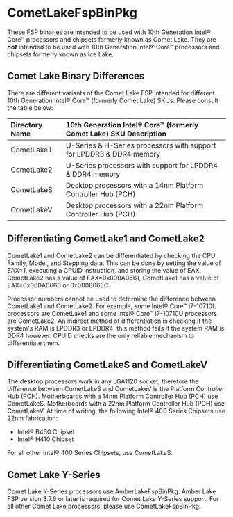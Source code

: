 # CometLakeFspBinPkg
These FSP binaries are intended to be used with 10th Generation Intel® Core™ processors and chipsets formerly known as Comet Lake. They are ***not*** intended to be used with 10th Generation Intel® Core™ processors and chipsets formerly known as Ice Lake.

## Comet Lake Binary Differences
There are different variants of the Comet Lake FSP intended for different 10th Generation Intel® Core™ (formerly Comet Lake) SKUs. Please consult the table below:

Directory Name | 10th Generation Intel® Core™ (formerly Comet Lake) SKU Description
:------------- | :-------------------------
CometLake1 | U-Series & H-Series processors with support for LPDDR3 & DDR4 memory
CometLake2 | U-Series processors with support for LPDDR4 & DDR4 memory
CometLakeS | Desktop processors with a 14nm Platform Controller Hub (PCH)
CometLakeV | Desktop processors with a 22nm Platform Controller Hub (PCH)

## Differentiating CometLake1 and CometLake2

CometLake1 and CometLake2 can be differentiated by checking the CPU Family, Model, and Stepping data. This can be done by setting the value of EAX=1, executing a CPUID instruction, and storing the value of EAX. CometLake2 has a value of EAX=0x000A0661, CometLake1 has a value of EAX=0x000A0660 or 0x000806EC.

Processor numbers cannot be used to determine the difference between CometLake1 and CometLake2. For example, some Intel® Core™ i7-10710U processors are CometLake1 and some Intel® Core™ i7-10710U processors are CometLake2. An indirect method of differentiation is checking if the system's RAM is LPDDR3 or LPDDR4; this method fails if the system RAM is DDR4 however. CPUID checks are the only reliable mechanism to differentiate them.

## Differentiating CometLakeS and CometLakeV

The desktop processors work in any LGA1120 socket; therefore the difference between CometLakeS and CometLakeV is the Platform Controller Hub (PCH). Motherboards with a 14nm Platform Controller Hub (PCH) use CometLakeS. Motherboards with a 22nm Platform Controller Hub (PCH) use CometLakeV. At time of writing, the following Intel® 400 Series Chipsets use 22nm fabrication:

* Intel® B460 Chipset
* Intel® H410 Chipset

For all other Intel® 400 Series Chipsets, use CometLakeS.

## Comet Lake Y-Series

Comet Lake Y-Series processors use AmberLakeFspBinPkg. Amber Lake FSP version 3.7.6 or later is required for Comet Lake Y-Series support. For all other Comet Lake processors, please use CometLakeFspBinPkg.

